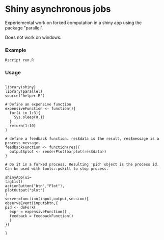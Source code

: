 # Shiny asynchronous jobs

Experiemental work on forked computation in a shiny app using the package "parallel".

Does not work on windows.


### Example

```{sh}
Rscript run.R
```

### Usage

```{R}

library(shiny)
library(parallel)
source("helper.R")

# Define an expensive function
expensiveFunction <- function(){
  for(i in 1:3){
    Sys.sleep(0.1) 
  }
  return(1:10)
}

# define a feedback function. res$data is the result, res$message is a process message.
feedbackFunction <- function(res){
  output$plot <- renderPlot(barplot(res$data))
}

# Do it in a forked process. Resulting 'pid' object is the process id. Can be used with tools::pskill to stop process.

shinyApp(ui=
tagList(
actionButton("btn","Plot"),
plotOutput("plot")
)
server=function(input,output,session){
observeEvent(input$btn,{
pid <- doFork( 
  expr = expensiveFunction() , 
  feedback = feedbackFunction()
  )
})

}
```




